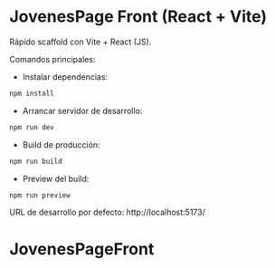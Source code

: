 # JovenesPage Front (React + Vite)

Rápido scaffold con Vite + React (JS).

Comandos principales:

- Instalar dependencias:

```powershell
npm install
```

- Arrancar servidor de desarrollo:

```powershell
npm run dev
```

- Build de producción:

```powershell
npm run build
```

- Preview del build:

```powershell
npm run preview
```

URL de desarrollo por defecto: http://localhost:5173/
# JovenesPageFront